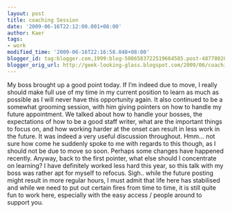 ```yaml
---
layout: post
title: coaching Session
date: '2009-06-16T22:12:00.001+08:00'
author: Kaer
tags:
- work
modified_time: '2009-06-16T22:16:58.048+08:00'
blogger_id: tag:blogger.com,1999:blog-5086583722519664585.post-4877802023086658989
blogger_orig_url: http://geek-looking-glass.blogspot.com/2009/06/coaching-session.html
---
```


My boss brought up a good point today. If I’m indeed due to move, I really 
should make full use of my time in my current position to learn as much as 
possible as I will never have this opportunity again. It also continued to be 
a somewhat grooming session, with him giving pointers on how to handle my 
future appointment. We talked about how to handle your bosses, the 
expectations of how to be a good staff writer, what are the important things 
to focus on, and how working harder at the onset can result in less work in 
the future. It was indeed a very useful discussion throughout. Hmm… not 
sure how come he suddenly spoke to me with regards to this though, as I should 
not be due to move so soon. Perhaps some changes have happened recently. 
Anyway, back to the first pointer, what else should I concentrate on learning? 
I have definitely worked less hard this year, so this talk with my boss was 
rather apt for myself to refocus. Sigh.. while the future posting might result 
in more regular hours, I must admit that life here has stabilised and while we 
need to put out certain fires from time to time, it is still quite fun to work 
here, especially with the easy access / people around to support you.  